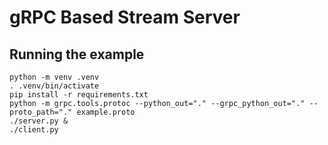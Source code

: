 # gRPC Based Stream Server

## Running the example

```shell
python -m venv .venv
. .venv/bin/activate
pip install -r requirements.txt
python -m grpc.tools.protoc --python_out="." --grpc_python_out="." --proto_path="." example.proto
./server.py &
./client.py
```
